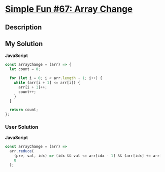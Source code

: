 # [Simple Fun #67: Array Change](https://www.codewars.com/kata/5893f43b779ce54da4000124)

## Description

## My Solution

**JavaScript**

```js
const arrayChange = (arr) => {
  let count = 0;

  for (let i = 0; i < arr.length - 1; i++) {
    while (arr[i + 1] <= arr[i]) {
      arr[i + 1]++;
      count++;
    }
  }

  return count;
};
```

### User Solution

**JavaScript**

```js
const arrayChange = (arr) =>
  arr.reduce(
    (pre, val, idx) => (idx && val <= arr[idx - 1] && (arr[idx] += arr[idx - 1] - val + 1), pre + arr[idx] - val),
    0
  );
```
